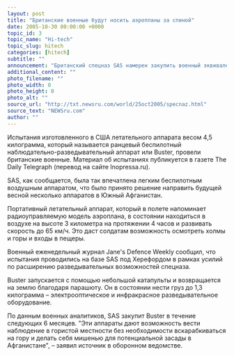 ```yaml
---
layout: post
title: "Британские военные будут носить аэропланы за спиной"
date: 2005-10-30 00:00:00 +0000
topic_id: 3
topic_name: "Hi-tech"
topic_slug: hitech
categories: [hitech]
subtitle: ""
announcement: "Британский спецназ SАS намерен закупить военный эквивалент модельного аэроплана, который можно переносить в рюкзаке. Он должен помочь бороться с повстанцами в гористых регионах Афганистана."
additional_content: ""
photo_filename: ""
photo_width: 0
photo_height: 0
photo_alt: ""
source_url: "http://txt.newsru.com/world/25oct2005/specnaz.html"
source_text: "NEWSru.com"
author: ""
---
```

Испытания изготовленного в США летательного аппарата весом 4,5 килограмма, который называется ранцевый беспилотный наблюдательно-разведывательный аппарат или Buster, провели британские военные. Материал об испытаниях публикуется в газете The Daily Telegraph (перевод на сайте Inopressa.ru).

SAS, как сообщается, была так впечатлена легким беспилотным воздушным аппаратом, что было принято решение направить будущей весной несколько аппаратов в Южный Афганистан.

Портативный летательный аппарат, который в полете напоминает радиоуправляемую модель аэроплана, в состоянии находиться в воздухе на высоте 3 километра на протяжении 4 часов и развивать скорость до 65 км/ч. Это даст солдатам возможность осмотреть холмы и горы и входы в пещеры.

Военный еженедельный журнал Jane's Defence Weekly сообщил, что испытания проводились на базе SAS под Херефордом в рамках усилий по расширению разведывательных возможностей спецназа.

Buster запускается с помощью небольшой катапульты и возвращается на землю благодаря парашюту. Он в состоянии нести груз до 1,3 килограмма – электрооптическое и инфракрасное разведывательное оборудование.

По данным военных аналитиков, SAS закупит Buster в течение следующих 6 месяцев. "Эти аппараты дают возможность вести наблюдение в гористой местности без необходимости вскарабкиваться на гору и делать себя мишенью для потенциальной засады в Афганистане", – заявил источник в оборонном ведомстве.
